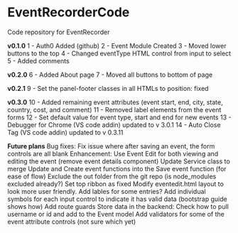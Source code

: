 # EventRecorderCode
Code repository for EventRecorder

**v0.1.0**
1 - Auth0 Added (github)
2 - Event Module Created
3 - Moved lower buttons to the top
4 - Changed eventType HTML control from input to select
5 - Added comments

**v0.2.0**
6 - Added About page
7 - Moved all buttons to bottom of page 

**v0.2.1**
9 - Set the panel-footer classes in all HTMLs to position: fixed

**v0.3.0**
10 - Added remaining event attributes (event start, end, city, state, country, cost, and comment)
11 - Removed label elements from the event forms 
12 - Set default value for event type, start and end for new events
13 - Debugger for Chrome (VS code addin) updated to v 3.0.1
14 - Auto Close Tag (VS code addin) updated to v 0.3.11


**Future plans**
Bug fixes:
Fix issue where after saving an event, the form controls are all blank
Enhancement:
Use Event Edit for both viewing and editing the event (remove event details component)
Update Service class to merge Update and Create event functions into the Save event function (for ease of flow)
Exclude the out folder from the git repo (is node_modules excluded already?)
Set top ribbon as fixed
Modify eventedit.html layout to look more user friendly. Add lables for some entries? 
Add individual symbols for each input control to indicate it has valid data (bootstrap guide shows how)
Add route guards
Store data in the backend: Check how to pull username or id and add to the Event model
Add validators for some of the event attribute controls (not sure which yet)
